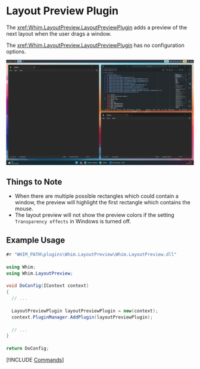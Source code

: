 # Layout Preview Plugin

The <xref:Whim.LayoutPreview.LayoutPreviewPlugin> adds a preview of the next layout when the user drags a window.

The <xref:Whim.LayoutPreview.LayoutPreviewPlugin> has no configuration options.

![Layout preview demo](../../images/layout-preview-demo.gif)

## Things to Note

- When there are multiple possible rectangles which could contain a window, the preview will highlight the first rectangle which contains the mouse.
- The layout preview will not show the preview colors if the setting `Transparency effects` in Windows is turned off.

## Example Usage

```csharp
#r "WHIM_PATH\plugins\Whim.LayoutPreview\Whim.LayoutPreview.dll"

using Whim;
using Whim.LayoutPreview;

void DoConfig(IContext context)
{
  // ...

  LayoutPreviewPlugin layoutPreviewPlugin = new(context);
  context.PluginManager.AddPlugin(layoutPreviewPlugin);

  // ...
}

return DoConfig;

```

[!INCLUDE [Commands](../../_includes/plugins/layout-preview.md)]
